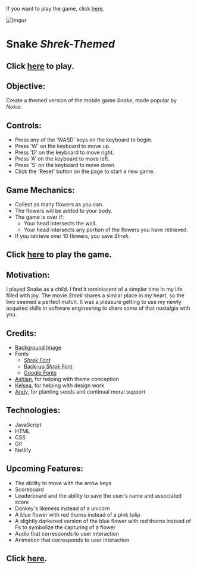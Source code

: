 If you want to play the game, click [here](https://snake-blue-flower-red-thorns-theme.netlify.app/).

![Imgur](https://i.imgur.com/aB7kV5n.png)

# Snake *Shrek-Themed*

## Click [here](https://snake-blue-flower-red-thorns-theme.netlify.app/) to play.

## Objective:

Create a themed version of the mobile game *Snake*, made popular by *Nokia*.

## Controls:

* Press any of the 'WASD' keys on the keyboard to begin.
* Press 'W' on the keyboard to move up.
* Press 'D' on the keyboard to move right.
* Press 'A' on the keyboard to move left.
* Press 'S' on the keyboard to move down.
* Click the 'Reset' button on the page to start a new game.

## Game Mechanics:

* Collect as many flowers as you can.
* The flowers will be added to your body.
* The game is over if:
    * Your head intersects the wall.
    * Your head intersects any portion of the flowers you have retrieved.
* If you retrieve over 10 flowers, you save *Shrek*.

## Click [here](https://snake-blue-flower-red-thorns-theme.netlify.app/) to play the game.

## Motivation:

I played Snake as a child. I find it reminiscent of a simpler time in my life filled with joy. The movie *Shrek* shares a similar place in my heart, so the two seemed a perfect match. It was a pleasure getting to use my newly acquired skills in software engineering to share some of that nostalgia with you.

## Credits:

* [Background Image](https://disneyfanon.fandom.com/wiki/Shrek%27s_Swamp)
* Fonts
  * [*Shrek* Font](https://allfont.net/download/shrek/)
  * [Back-up *Shrek* Font](https://www.cdnfonts.com/jlr-star-shrek.font)
  * [Google Fonts](https://fonts.google.com/)
* [Ashlan](https://github.com/ashfilbrun), for helping with theme conception
* [Kelsea](https://github.com/kmhdesign123), for helping with design work
* [Andy](https://github.com/andrewmorrisondev/snake), for planting seeds and continual moral support

## Technologies:

* JavaScript
* HTML
* CSS
* Git
* Netlify

## Upcoming Features:

* The ability to move with the arrow keys
* Scoreboard
* Leaderboard and the ability to save the user's name and associated score
* Donkey's likeness instead of a unicorn
* A blue flower with red thorns instead of a pink tulip
* A slightly darkened version of the blue flower with red thorns instead of Fs to symbolize the capturing of a flower
* Audio that corresponds to user interaction
* Animation that corresponds to user interaction

## Click [here](https://snake-blue-flower-red-thorns-theme.netlify.app/). 